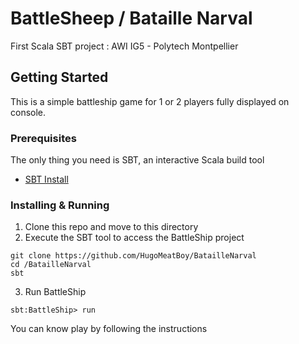 # BattleSheep / Bataille Narval

  First Scala SBT project : AWI IG5 - Polytech Montpellier


## Getting Started

This is a simple battleship game for 1 or 2 players fully displayed on console.


### Prerequisites

The only thing you need is SBT, an interactive Scala build tool
* [SBT Install](https://www.scala-sbt.org/1.0/docs/Setup.html)


### Installing & Running

1. Clone this repo and move to this directory
2. Execute the SBT tool to access the BattleShip project

```
git clone https://github.com/HugoMeatBoy/BatailleNarval
cd /BatailleNarval
sbt
```

3. Run BattleShip

```
sbt:BattleShip> run
```

You can know play by following the instructions
